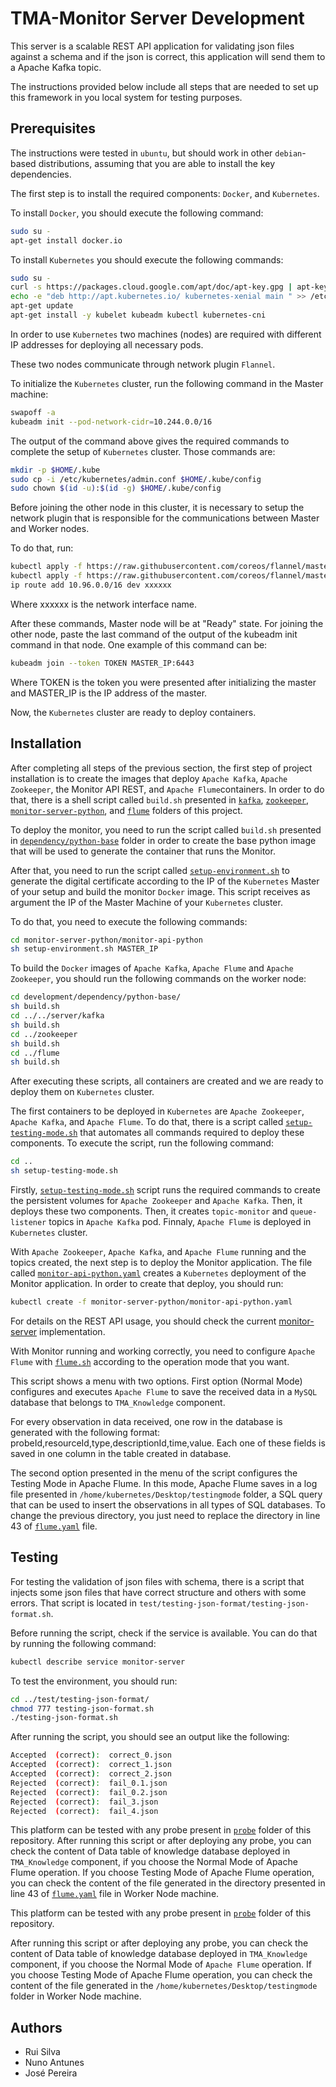 # TMA-Monitor Server Development

This server is a scalable REST API application for validating json files against a schema and if the json is correct, this application will send them to a Apache Kafka topic.

The instructions provided below include all steps that are needed to set up this framework in you local system for testing purposes.

## Prerequisites
The instructions were tested in `ubuntu`, but should work in other `debian`-based distributions, assuming that you are able to install the key dependencies.

The first step is to install the required components: `Docker`, and `Kubernetes`.

To install `Docker`, you should execute the following command:

```sh
sudo su -
apt-get install docker.io
```
To install `Kubernetes` you should execute the following commands:

```sh
sudo su -
curl -s https://packages.cloud.google.com/apt/doc/apt-key.gpg | apt-key add 
echo -e "deb http://apt.kubernetes.io/ kubernetes-xenial main " >> /etc/apt/sources.list.d/kubernetes.list
apt-get update
apt-get install -y kubelet kubeadm kubectl kubernetes-cni
```

In order to use `Kubernetes` two machines (nodes) are required with different IP addresses for deploying all necessary pods.

These two nodes communicate through network plugin `Flannel`.

To initialize the `Kubernetes` cluster, run the following command in the Master machine:

```sh
swapoff -a
kubeadm init --pod-network-cidr=10.244.0.0/16
```

The output of the command above gives the required commands to complete the setup of `Kubernetes` cluster. Those commands are:

```sh
mkdir -p $HOME/.kube
sudo cp -i /etc/kubernetes/admin.conf $HOME/.kube/config
sudo chown $(id -u):$(id -g) $HOME/.kube/config
```

Before joining the other node in this cluster, it is necessary to setup the network plugin that is responsible for the communications between Master and Worker nodes.

To do that, run:

```sh
kubectl apply -f https://raw.githubusercontent.com/coreos/flannel/master/Documentation/kube-flannel.yml
kubectl apply -f https://raw.githubusercontent.com/coreos/flannel/master/Documentation/k8s-manifests/kube-flannel-rbac.yml
ip route add 10.96.0.0/16 dev xxxxxx
```

Where xxxxxx is the network interface name.

After these commands, Master node will be at "Ready" state. For joining the other node, paste the last command of the output of the kubeadm init command in that node. One example of this command can be:
```sh
kubeadm join --token TOKEN MASTER_IP:6443
```

Where TOKEN is the token you were presented after initializing the master and MASTER_IP is the IP address of the master.

Now, the `Kubernetes` cluster are ready to deploy containers.

## Installation

After completing all steps of the previous section, the first step of project installation is to create the images that deploy `Apache Kafka`, `Apache Zookeeper`, the Monitor API REST, and `Apache Flume`containers. In order to do that, there is a shell script called `build.sh` presented in [`kafka`](https://github.com/eubr-atmosphere/tma-framework-m/tree/master/development/server/kafka), [`zookeeper`](https://github.com/eubr-atmosphere/tma-framework-m/tree/master/development/server/zookeeper), [`monitor-server-python`](https://github.com/eubr-atmosphere/tma-framework-m/tree/master/development/server/monitor-server-python), and [`flume`](https://github.com/eubr-atmosphere/tma-framework-m/tree/master/development/server/flume) folders of this project.

To deploy the monitor, you need to run the script called `build.sh` presented in [`dependency/python-base`](https://github.com/eubr-atmosphere/tma-framework-m/tree/master/development/dependency/python-base "python-base") folder in order to create the base python image that will be used to generate the container that runs the Monitor.

After that, you need to run the script called [`setup-environment.sh`](https://github.com/eubr-atmosphere/tma-framework-m/blob/new/master/development/server/monitor-server-python/monitor-api-python/setup-environment.sh) to generate the digital certificate according to the IP of the `Kubernetes` Master of your setup and build the monitor `Docker` image. This script receives as argument the IP of the Master Machine of your `Kubernetes` cluster.
 
To do that, you need to execute the following commands:

```sh
cd monitor-server-python/monitor-api-python
sh setup-environment.sh MASTER_IP
```

To build the `Docker` images of `Apache Kafka`, `Apache Flume` and `Apache Zookeeper`, you should run the following commands on the worker node:

```sh
cd development/dependency/python-base/
sh build.sh
cd ../../server/kafka
sh build.sh
cd ../zookeeper
sh build.sh
cd ../flume
sh build.sh
```

After executing these scripts, all containers are created and we are ready to deploy them on `Kubernetes` cluster.

The first containers to be deployed in `Kubernetes` are `Apache Zookeeper`, `Apache Kafka`, and `Apache Flume`. To do that, there is a script called [`setup-testing-mode.sh`](https://github.com/eubr-atmosphere/tma-framework-m/blob/master/development/server/setup-testing-mode.sh) that automates all commands required to deploy these components. To execute the script, run the following command:

```sh
cd ..
sh setup-testing-mode.sh
```

Firstly, [`setup-testing-mode.sh`](https://github.com/eubr-atmosphere/tma-framework-m/blob/master/development/server/setup-testing-mode.sh) script runs the required commands to create the persistent volumes for `Apache Zookeeper` and `Apache Kafka`. Then, it deploys these two components. Then, it creates `topic-monitor` and `queue-listener` topics in `Apache Kafka` pod. Finnaly, `Apache Flume` is deployed in `Kubernetes` cluster.

With `Apache Zookeeper`, `Apache Kafka`, and `Apache Flume` running and the topics created, the next step is to deploy the Monitor application. The file called [`monitor-api-python.yaml`](https://github.com/eubr-atmosphere/tma-framework-m/blob/master/development/server/monitor-server-python/monitor-api-python.yaml) creates a `Kubernetes` deployment of the Monitor application. In order to create that deploy, you should run:

```sh
kubectl create -f monitor-server-python/monitor-api-python.yaml
``` 

For details on the REST API usage, you should check the current [monitor-server](monitor-server-python) implementation.


With Monitor running and working correctly, you need to configure `Apache Flume` with [`flume.sh`](https://github.com/eubr-atmosphere/tma-framework-m/blob/master/development/server/flume/flume.sh) according to the operation mode that you want.

This script shows a menu with two options. First option (Normal Mode) configures and executes `Apache Flume` to save the received data in a `MySQL` database that belongs to `TMA_Knowledge` component.

For every observation in data received, one row in the database is generated with the following format:
probeId,resourceId,type,descriptionId,time,value. Each one of these fields is saved in one column in the table created in database.

The second option presented in the menu of the script configures the Testing Mode in Apache Flume. In this mode, Apache Flume saves in a log file presented in `/home/kubernetes/Desktop/testingmode` folder, a SQL query that can be used to insert the observations in all types of SQL databases. To change the previous directory, you just need to replace the directory in line 43 of [`flume.yaml`](https://github.com/eubr-atmosphere/tma-framework-m/blob/master/development/server/flume/flume.yaml) file. 

## Testing

For testing the validation of json files with schema, there is a script that injects some json files that have correct structure and others with some errors.
That script is located in `test/testing-json-format/testing-json-format.sh`.

Before running the script, check if the service is available. You can do that by running the following command: 

```sh
kubectl describe service monitor-server
``` 

To test the environment, you should run:

```sh
cd ../test/testing-json-format/
chmod 777 testing-json-format.sh
./testing-json-format.sh
``` 

After running the script, you should see an output like the following:

```sh
Accepted  (correct):  correct_0.json
Accepted  (correct):  correct_1.json
Accepted  (correct):  correct_2.json
Rejected  (correct):  fail_0.1.json
Rejected  (correct):  fail_0.2.json
Rejected  (correct):  fail_3.json
Rejected  (correct):  fail_4.json
``` 

This platform can be tested with any probe present in [`probe`](https://github.com/eubr-atmosphere/tma-framework-m/tree/master/development/probes) folder of this repository. 
After running this script or after deploying any probe, you can check the content of Data table of knowledge database deployed in `TMA_Knowledge` component, if you choose the Normal Mode of Apache Flume operation. If you choose Testing Mode of Apache Flume operation, you can check the content of the file generated in the directory presented in line 43 of [`flume.yaml`](https://github.com/eubr-atmosphere/tma-framework-m/blob/master/development/server/flume/flume.yaml) file in Worker Node machine.

This platform can be tested with any probe present in [`probe`](https://github.com/eubr-atmosphere/tma-framework-m/tree/master/development/probes) folder of this repository. 

After running this script or after deploying any probe, you can check the content of Data table of knowledge database deployed in `TMA_Knowledge` component, if you choose the Normal Mode of `Apache Flume` operation. If you choose Testing Mode of Apache Flume operation, you can check the content of the file generated in the `/home/kubernetes/Desktop/testingmode` folder in Worker Node machine.

## Authors
* Rui Silva
* Nuno Antunes
* José Pereira